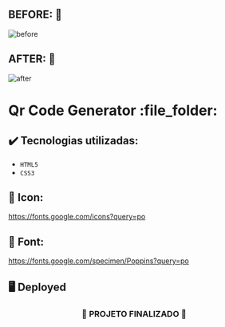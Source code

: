 ## BEFORE: :pushpin:
![before](https://github.com/darneees/QrCodeGenerator/assets/79709843/0e09deb9-78c9-44e7-ab47-c98f6091ff5d)

## AFTER: :pushpin:
![after](https://github.com/darneees/QrCodeGenerator/assets/79709843/8b516040-10a8-445d-9e1d-581d18c53d62)


<h1>
  Qr Code Generator :file_folder:
</h1>

## ✔️ Tecnologias utilizadas:
- ``HTML5``
- ``CSS3``

## :paperclip: Icon:

https://fonts.google.com/icons?query=po

## :paperclip: Font:

https://fonts.google.com/specimen/Poppins?query=po

## :desktop_computer: Deployed



<h3 align="center">
  
  :construction: PROJETO FINALIZADO :construction:
  
</h3>
